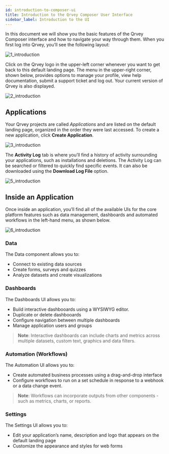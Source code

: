 ```yaml
---
id: introduction-to-composer-ui
title: Introduction to the Qrvey Composer User Interface
sidebar_label: Introduction to the UI
---
```


In this document we will show you the basic features of the Qrvey Composer interface and how to navigate your way through them.  When you first log into Qrvey, you’ll see the following layout: 

![1_introduction](https://s3.amazonaws.com/cdn.qrvey.com/documentation_assets/ui-docs/basics/3.3_introduction/introduction.1_8.0.png#thumbnail)

Click on the Qrvey logo in the upper-left corner whenever you want to get back to this default landing page. The menu in the upper-right corner, shown below, provides options to manage your profile, view help documentation, submit a support ticket and log out. Your current version of Qrvey is also displayed.

![2_introduction](https://s3.amazonaws.com/cdn.qrvey.com/documentation_assets/ui-docs/basics/3.3_introduction/profile.png#thumbnail-40) 

## Applications
Your Qrvey projects are called *Applications* and are listed on the default landing page, organized in the order they were last accessed. To create a new application, click **Create Application**.

![3_introduction](https://s3.amazonaws.com/cdn.qrvey.com/documentation_assets/ui-docs/basics/3.3_introduction/3_introduction.png#thumbnail-20)

The **Activity Log** tab is where you’ll find a history of activity surrounding your applications, such as installations and deletions. The Activity Log can be searched or filtered to quickly find specific events. It can also be downloaded using the **Download Log File** option.

![5_introduction](https://s3.amazonaws.com/cdn.qrvey.com/documentation_assets/ui-docs/basics/3.3_introduction/introduction.2_8.0.png#thumbnail)

## Inside an Application
Once inside an application, you’ll find all of the available UIs for the core platform features such as data management, dashboards and automated workflows in the left-hand menu, as shown below.

![6_introduction](https://s3.amazonaws.com/cdn.qrvey.com/documentation_assets/ui-docs/basics/3.3_introduction/introduction.3_8.0.png#thumbnail-30)

### Data

The Data component allows you to:

* Connect to existing data sources
* Create forms, surveys and quizzes
* Analyze datasets and create visualizations


### Dashboards

The Dashboards UI allows you to:

* Build interactive dashbooards using a WYSIWYG editor.
* Duplicate or delete dashbooards
* Configure navigation between multiple dashboards
* Manage application users and groups

>**Note**: Interactive dashboards can include charts and metrics across multiple datasets, custom text, graphics and data filters.


### Automation (Workflows)
The Automation UI allows you to:
* Create automated business processes using a drag-and-drop interface
* Configure workflows to run on a set schedule in response to a webhook or a data change event.


>**Note**: Workflows can incorporate outputs from other components - such as metrics, charts, or reports.

### Settings

The Settings UI allows you to:
* Edit your application’s name, description and logo that appears on the default landing page
* Customize the appearance and styles for web forms

